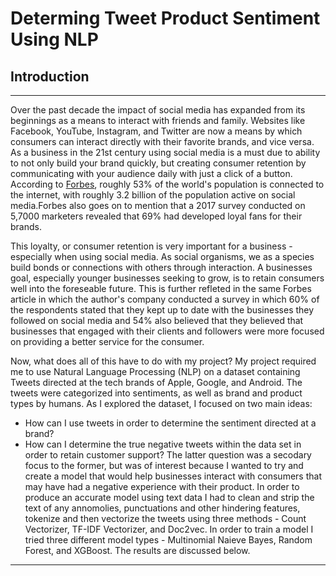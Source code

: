# Determing Tweet Product Sentiment Using NLP

## Introduction
---
Over the past decade the impact of social media has expanded from its beginnings as a means to interact with friends and family. Websites like Facebook, YouTube, Instagram, and Twitter are now a means by which consumers can interact directly with their favorite brands, and vice versa. As a business in the 21st century using social media is a must due to ability to not only build your brand quickly, but creating consumer retention by communicating with your audience daily with just a click of a button. According to [Forbes](https://www.forbes.com/sites/forbescommunicationscouncil/2018/05/11/how-social-media-can-move-your-business-forward/?sh=569360cd4cf2), roughly 53% of the world's population is connected to the internet, with roughly 3.2 billion of the population active on social media.Forbes also goes on to mention that a 2017 survey conducted on 5,7000 marketers revealed that 69% had developed loyal fans for their brands.

This loyalty, or consumer retention is very important for a business - especially when using social media. As social organisms, we as a species build bonds or connections with others through interaction. A businesses goal, especially younger businesses seeking to grow, is to retain consumers well into the foreseable future. This is further refleted in the same Forbes article in which the author's company conducted a survey in which 60% of the respondents stated that they kept up to date with the businesses they followed on social media and 54% also believed that they believed that businesses that engaged with their clients and followers were more focused on providing a better service for the consumer.

Now, what does all of this have to do with my project? My project required me to use Natural Language Processing (NLP) on a dataset containing Tweets directed at the tech brands of Apple, Google, and Android. The tweets were categorized into sentiments, as well as brand and product types by humans.  As I explored the dataset, I focused on two main ideas:
* How can I use tweets in order to determine the sentiment directed at a brand?
* How can I determine the true negative tweets within the data set in order to retain customer support?
The latter question was a secodary focus to the former, but was of interest because I wanted to try and create a model that would help businesses interact with consumers that may have had a negative experience with their product. In order to produce an accurate model using text data I had to clean and strip the text of any annomolies, punctuations and other hindering features, tokenize and then vectorize the tweets using three methods - Count Vectorizer, TF-IDF Vectorizer, and Doc2vec. In order to train a model I tried three different model types - Multinomial Naieve Bayes, Random Forest, and XGBoost. The results are discussed below.
---
